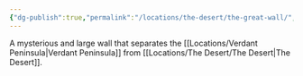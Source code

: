 ```yaml
---
{"dg-publish":true,"permalink":"/locations/the-desert/the-great-wall/","updated":"2024-12-31T20:51:04.928+00:00"}
---
```


A mysterious and large wall that separates the [[Locations/Verdant Peninsula\|Verdant Peninsula]] from [[Locations/The Desert/The Desert\|The Desert]].